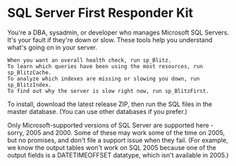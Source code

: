 # SQL Server First Responder Kit

You're a DBA, sysadmin, or developer who manages Microsoft SQL Servers. It's your fault if they're down or slow. These tools help you understand what's going on in your server.

    When you want an overall health check, run sp_Blitz.
    To learn which queries have been using the most resources, run sp_BlitzCache.
    To analyze which indexes are missing or slowing you down, run sp_BlitzIndex.
    To find out why the server is slow right now, run sp_BlitzFirst.

To install, download the latest release ZIP, then run the SQL files in the master database. (You can use other databases if you prefer.)

Only Microsoft-supported versions of SQL Server are supported here - sorry, 2005 and 2000. Some of these may work some of the time on 2005, but no promises, and don't file a support issue when they fail. (For example, we know the output tables won't work on SQL 2005 because one of the output fields is a DATETIMEOFFSET datatype, which isn't available in 2005.)
